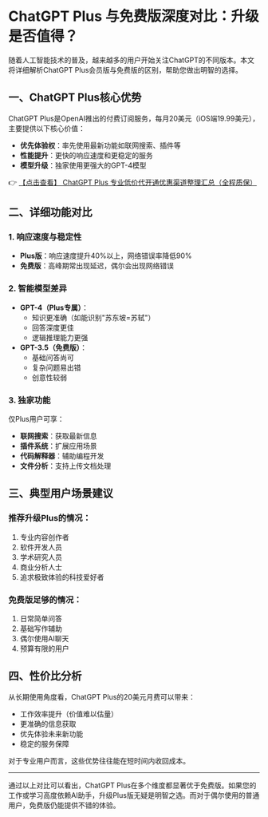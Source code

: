 # ChatGPT Plus 与免费版深度对比：升级是否值得？

随着人工智能技术的普及，越来越多的用户开始关注ChatGPT的不同版本。本文将详细解析ChatGPT Plus会员版与免费版的区别，帮助您做出明智的选择。

## 一、ChatGPT Plus核心优势

ChatGPT Plus是OpenAI推出的付费订阅服务，每月20美元（iOS端19.99美元），主要提供以下核心价值：

- **优先体验权**：率先使用最新功能如联网搜索、插件等
- **性能提升**：更快的响应速度和更稳定的服务
- **模型升级**：独家使用更强大的GPT-4模型

👉 [【点击查看】 ChatGPT Plus 专业低价代开通优惠渠道整理汇总（全程质保）](https://bit.ly/DaiKai)

## 二、详细功能对比

### 1. 响应速度与稳定性
- **Plus版**：响应速度提升40%以上，网络错误率降低90%
- **免费版**：高峰期常出现延迟，偶尔会出现网络错误

### 2. 智能模型差异
- **GPT-4（Plus专属）**：
  - 知识更准确（如能识别"苏东坡=苏轼"）
  - 回答深度更佳
  - 逻辑推理能力更强
- **GPT-3.5（免费版）**：
  - 基础问答尚可
  - 复杂问题易出错
  - 创意性较弱

### 3. 独家功能
仅Plus用户可享：
- **联网搜索**：获取最新信息
- **插件系统**：扩展应用场景
- **代码解释器**：辅助编程开发
- **文件分析**：支持上传文档处理

## 三、典型用户场景建议

### 推荐升级Plus的情况：
1. 专业内容创作者
2. 软件开发人员
3. 学术研究人员
4. 商业分析人士
5. 追求极致体验的科技爱好者

### 免费版足够的情况：
1. 日常简单问答
2. 基础写作辅助
3. 偶尔使用AI聊天
4. 预算有限的用户

## 四、性价比分析

从长期使用角度看，ChatGPT Plus的20美元月费可以带来：
- 工作效率提升（价值难以估量）
- 更准确的信息获取
- 优先体验未来新功能
- 稳定的服务保障

对于专业用户而言，这些优势往往能在短时间内收回成本。

---

通过以上对比可以看出，ChatGPT Plus在多个维度都显著优于免费版。如果您的工作或学习高度依赖AI助手，升级Plus版无疑是明智之选。而对于偶尔使用的普通用户，免费版仍能提供不错的体验。
